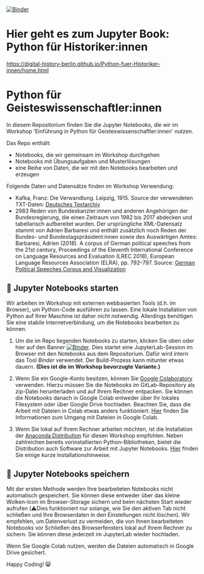 [![Binder](https://mybinder.org/badge_logo.svg)]()


# Hier geht es zum Jupyter Book: Python für Historiker:innen

https://digital-history-berlin.github.io/Python-fuer-Historiker-innen/home.html

# Python für Geisteswissenschaftler:innen

In diesem Repositorium finden Sie die Jupyter Notebooks, die wir im Workshop 'Einführung in Python für Geisteswissenschaftler:innen' nutzen.

Das Repo enthält:

* Notebooks, die wir gemeinsam im Workshop durchgehen 
* Notebooks mit Übungsaufgaben und Musterlösungen
* eine Reihe von Daten, die wir mit den Notebooks bearbeiten und erzeugen

Folgende Daten und Datensätze finden im Workshop Verwendung:

* Kafka, Franz: Die Verwandlung. Leipzig, 1915. Source der verwendeten TXT-Daten: [Deutsches Textarchiv](https://www.deutschestextarchiv.de/book/view/kafka_verwandlung_1915/?p=1&hl=Kafka)
* 2983 Reden von Bundeskanzler:innen und anderen Angehörigen der Bundesregierung, die einen Zeitraum von 1982 bis 2017 abdecken und tabellarisch aufbereitet wurden. Der ursprüngliche XML-Datensatz stammt von Adrien Barbaresi und enthält zusätzlich noch Reden der Bundes- und Bundestagspräsident:innen sowie des Auswärtigen Amtes: Barbaresi, Adrien (2018). A corpus of German political speeches from the 21st century, Proceedings of the Eleventh International Conference on Language Resources and Evaluation (LREC 2018), European Language Resources Association (ELRA), pp. 792–797. Source: [German Political Speeches Corpus and Visualization](https://politische-reden.eu/)


## 🚀 Jupyter Notebooks starten 

Wir arbeiten im Workshop mit externen webbasierten Tools (d.h. im Browser), um Python-Code ausführen zu lassen. Eine lokale Installation von Python auf Ihrer Maschine ist daher nicht notwendig. Allerdings benötigen Sie eine stabile Internetverbindung, um die Notebooks bearbeiten zu können. 

1. Um die im Repo liegenden Notebooks zu starten, klicken Sie oben oder hier auf den Banner [![Binder](https://mybinder.org/badge_logo.svg)](). Dies startet eine JupyterLab-Session im Browser mit den Notebooks aus dem Repositorium. Dafür wird intern das Tool *Binder* verwendet. Der Build-Prozess kann mitunter etwas dauern. **(Dies ist die im Workshop bevorzugte Variante.)**

2. Wenn Sie ein Google-Konto besitzen, können Sie [Google Colaboratory](https://www.google.com/url?sa=t&rct=j&q=&esrc=s&source=web&cd=&cad=rja&uact=8&ved=2ahUKEwj0xZyosYP7AhX1YPEDHVDpD0kQFnoECA0QAQ&url=https%3A%2F%2Fcolab.research.google.com%2F&usg=AOvVaw3A5aPK2kLFzKOzb6sOckVw) verwenden. Hierzu müssen Sie die Notebooks im GitLab-Repository als zip-Datei herunterladen und auf Ihrem Rechner entpacken. Sie können die Notebooks danach in Google Colab entweder über Ihr lokales Filesystem oder über Google Drive hochladen. Beachten Sie, dass die Arbeit mit Dateien in Colab etwas anders funktioniert. [Hier](https://colab.research.google.com/notebooks/io.ipynb#scrollTo=eikfzi8ZT_rW) finden Sie Informationen zum Umgang mit Dateien in Google Colab.

3. Wenn Sie lokal auf Ihrem Rechner arbeiten möchten, ist die Installation der [Anaconda Distribution](https://www.anaconda.com/download) für diesen Workshop empfohlen. Neben zahlreichen bereits vorinstallierten Python-Bibliotheken, bietet die Distribution auch Software zur Arbeit mit Jupyter Notebooks. [Hier](https://digital-history-berlin.github.io/Python-fuer-Historiker-innen/ch-empfehlungen/01-installationsempfehlungen.html#installationsempfehlungen) finden Sie einige kurze Installationshinweise. 

## 💾 Jupyter Notebooks speichern 

Mit der ersten Methode werden Ihre bearbeiteten Notebooks nicht automatisch gespeichert. Sie können diese entweder über das kleine Wolken-Icon im Browser-Storage sichern und beim nächsten Start wieder aufrufen (⚠️Dies funktioniert nur solange, wie Sie den aktiven Tab nicht schließen und Ihre Browserdaten in den Einstellungen nicht löschen). Wir empfehlen, um Datenverlust zu vermeiden, die von Ihnen bearbeiteten Notebooks vor Schließen des Browserfensters lokal auf Ihrem Rechner zu sichern. Sie können diese jederzeit im JupyterLab wieder hochladen.

Wenn Sie Google Colab nutzen, werden die Dateien automatisch in Google Drive gesichert.


Happy Coding! 😸

